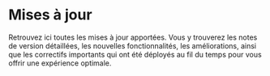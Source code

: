 # Mises à jour

Retrouvez ici toutes les mises à jour apportées. Vous y trouverez les notes de version détaillées, les nouvelles fonctionnalités, les améliorations, ainsi que les correctifs importants qui ont été déployés au fil du temps pour vous offrir une expérience optimale.
